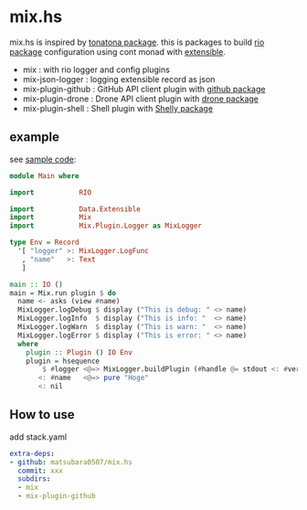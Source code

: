 # mix.hs

mix.hs is inspired by [tonatona package](https://github.com/tonatona-project/tonatona).
this is packages to build [rio package](https://github.com/commercialhaskell/rio) configuration using cont monad with [extensible](https://github.com/fumieval/extensible).

- mix : with rio logger and config plugins
- mix-json-logger : logging extensible record as json
- mix-plugin-github : GitHub API client plugin with [github package](https://github.com/phadej/github)
- mix-plugin-drone : Drone API client plugin with [drone package](https://github.com/matsubara0507/drone-haskell)
- mix-plugin-shell : Shell plugin with [Shelly package](https://github.com/yesodweb/Shelly.hs)

## example

see [sample code](mix/sample/Main.hs):

```Haskell
module Main where

import           RIO

import           Data.Extensible
import           Mix
import           Mix.Plugin.Logger as MixLogger

type Env = Record
  '[ "logger" >: MixLogger.LogFunc
   , "name"   >: Text
   ]

main :: IO ()
main = Mix.run plugin $ do
  name <- asks (view #name)
  MixLogger.logDebug $ display ("This is debug: " <> name)
  MixLogger.logInfo  $ display ("This is info: "  <> name)
  MixLogger.logWarn  $ display ("This is warn: "  <> name)
  MixLogger.logError $ display ("This is error: " <> name)
  where
    plugin :: Plugin () IO Env
    plugin = hsequence
        $ #logger <@=> MixLogger.buildPlugin (#handle @= stdout <: #verbose @= True <: nil)
       <: #name   <@=> pure "Hoge"
       <: nil
```

## How to use

add stack.yaml

```yaml
extra-deps:
- github: matsubara0507/mix.hs
  commit: xxx
  subdirs:
  - mix
  - mix-plugin-github
```
